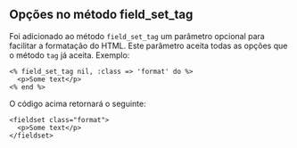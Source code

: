 ## Opções no método field\_set\_tag

Foi adicionado ao método `field_set_tag` um parâmetro opcional para facilitar a formatação do HTML. Este parâmetro aceita todas as opções que o método `tag` já aceita. Exemplo:

	<% field_set_tag nil, :class => 'format' do %>
	  <p>Some text</p>
	<% end %>

O código acima retornará o seguinte:

	<fieldset class="format">
	  <p>Some text</p>
	</fieldset>
